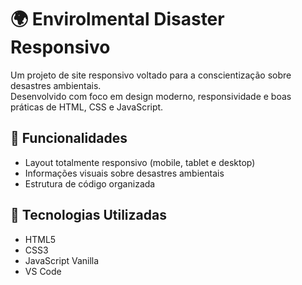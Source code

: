 # 🌍 Envirolmental Disaster Responsivo

Um projeto de site responsivo voltado para a conscientização sobre desastres ambientais.  
Desenvolvido com foco em design moderno, responsividade e boas práticas de HTML, CSS e JavaScript.

## 📌 Funcionalidades

- Layout totalmente responsivo (mobile, tablet e desktop)
- Informações visuais sobre desastres ambientais
- Estrutura de código organizada

## 🚀 Tecnologias Utilizadas

- HTML5
- CSS3
- JavaScript Vanilla
- VS Code